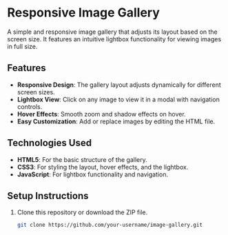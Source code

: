 # Responsive Image Gallery

A simple and responsive image gallery that adjusts its layout based on the screen size. It features an intuitive lightbox functionality for viewing images in full size.

## Features
- **Responsive Design**: The gallery layout adjusts dynamically for different screen sizes.
- **Lightbox View**: Click on any image to view it in a modal with navigation controls.
- **Hover Effects**: Smooth zoom and shadow effects on hover.
- **Easy Customization**: Add or replace images by editing the HTML file.

## Technologies Used
- **HTML5**: For the basic structure of the gallery.
- **CSS3**: For styling the layout, hover effects, and the lightbox.
- **JavaScript**: For lightbox functionality and navigation.

## Setup Instructions
1. Clone this repository or download the ZIP file.
   ```bash
   git clone https://github.com/your-username/image-gallery.git
